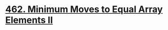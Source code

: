 # [462. Minimum Moves to Equal Array Elements II](https://leetcode.com/problems/minimum-moves-to-equal-array-elements-ii/)

